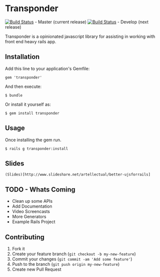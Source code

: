 # Transponder
[![Build Status](https://www.travis-ci.org/zacksiri/transponder.png?branch=master)](https://www.travis-ci.org/zacksiri/transponder) - Master (current release)
[![Build Status](https://www.travis-ci.org/zacksiri/transponder.png?branch=develop)](https://www.travis-ci.org/zacksiri/transponder) - Develop (next release)

Transponder is a opinionated javascript library for assisting in working with front end heavy rails app.

## Installation

Add this line to your application's Gemfile:

    gem 'transponder'

And then execute:

    $ bundle

Or install it yourself as:

    $ gem install transponder

## Usage

Once installing the gem run.

    $ rails g transponder:install

## Slides
    
    (Slides)[http://www.slideshare.net/artellectual/better-ujsforrails]

## TODO - Whats Coming

  + Clean up some APIs
  + Add Documentation
  + Video Screencasts
  + More Generators
  + Example Rails Project

## Contributing

1. Fork it
2. Create your feature branch (`git checkout -b my-new-feature`)
3. Commit your changes (`git commit -am 'Add some feature'`)
4. Push to the branch (`git push origin my-new-feature`)
5. Create new Pull Request

